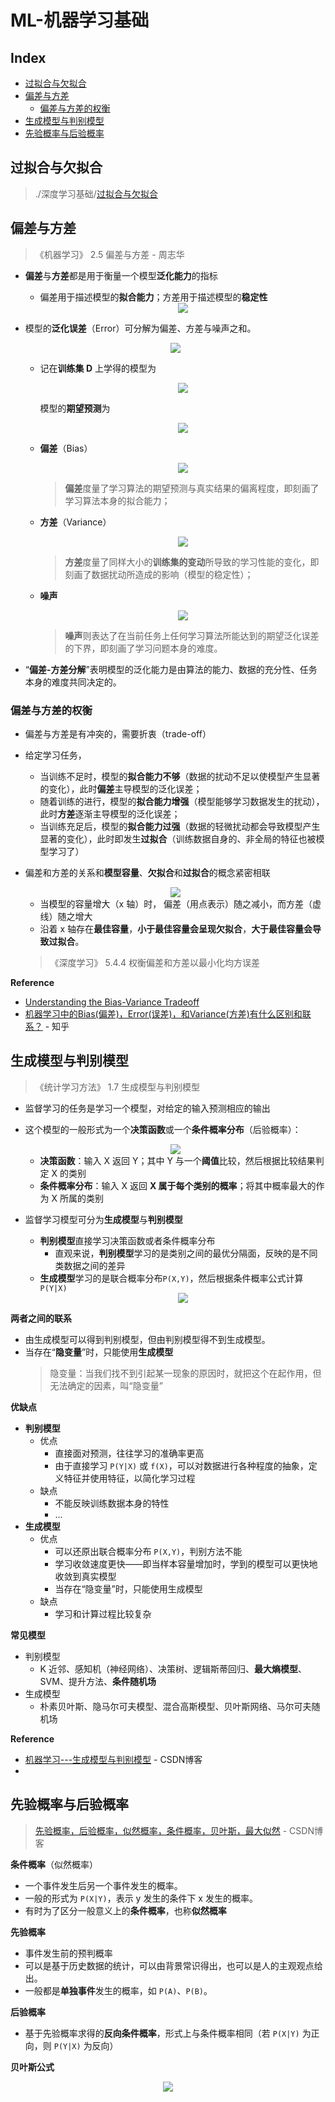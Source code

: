 ML-机器学习基础
===

Index
---
<!-- TOC -->

- [过拟合与欠拟合](#过拟合与欠拟合)
- [偏差与方差](#偏差与方差)
  - [偏差与方差的权衡](#偏差与方差的权衡)
- [生成模型与判别模型](#生成模型与判别模型)
- [先验概率与后验概率](#先验概率与后验概率)

<!-- /TOC -->

## 过拟合与欠拟合
> ./深度学习基础/[过拟合与欠拟合](./DL-A-深度学习基础.md#过拟合与欠拟合)

## 偏差与方差
> 《机器学习》 2.5 偏差与方差 - 周志华
- **偏差**与**方差**都是用于衡量一个模型**泛化能力**的指标
  - 偏差用于描述模型的**拟合能力**；方差用于描述模型的**稳定性**
    <div align="center"><img src="../assets/TIM截图20180817192259.png" height="" /></div>
    
- 模型的**泛化误差**（Error）可分解为偏差、方差与噪声之和。
  <div align="center"><img src="../assets/TIM截图20180817204652.png" height="" /></div>

  - 记在**训练集 D** 上学得的模型为
    <div align="center"><a href="http://www.codecogs.com/eqnedit.php?latex=f(\boldsymbol{x};D)"><img src="../assets/公式_20180817211749.png" height="" /></a></div>

    模型的**期望预测**为
    <div align="center"><a href="http://www.codecogs.com/eqnedit.php?latex=\large&space;\hat{f}(\boldsymbol{x})=\mathbb{E}_D[f(\boldsymbol{x};D)]"><img src="../assets/公式_20180817210758.png" height="" /></a></div>
    
  - **偏差**（Bias）
    <div align="center"><a href="http://www.codecogs.com/eqnedit.php?latex=\large&space;bias^2(\boldsymbol{x})=(\hat{f}(\boldsymbol{x})-y)^2"><img src="../assets/公式_20180817210106.png" height="" /></a></div>

    > **偏差**度量了学习算法的期望预测与真实结果的偏离程度，即刻画了学习算法本身的拟合能力；
  - **方差**（Variance）
    <div align="center"><a href="http://www.codecogs.com/eqnedit.php?latex=\large&space;var(\boldsymbol{x})=\mathbb{E}_D\left&space;[&space;\left&space;(&space;f(\boldsymbol{x};D)-\hat{f}(\boldsymbol{x})&space;\right&space;)^2&space;\right&space;]"><img src="../assets/公式_20180817211903.png" height="" /></a></div>

    > **方差**度量了同样大小的**训练集的变动**所导致的学习性能的变化，即刻画了数据扰动所造成的影响（模型的稳定性）；
  - **噪声**
    <div align="center"><a href="http://www.codecogs.com/eqnedit.php?latex=\large&space;var(\boldsymbol{x})=\mathbb{E}_D\left&space;[&space;\left&space;(&space;f(\boldsymbol{x};D)-\hat{f}(\boldsymbol{x})&space;\right&space;)^2&space;\right&space;]"><img src="../assets/公式_20180817212111.png" height="" /></a></div>

    > **噪声**则表达了在当前任务上任何学习算法所能达到的期望泛化误差的下界，即刻画了学习问题本身的难度。

- “**偏差-方差分解**”表明模型的泛化能力是由算法的能力、数据的充分性、任务本身的难度共同决定的。

### 偏差与方差的权衡
- 偏差与方差是有冲突的，需要折衷（trade-off）
- 给定学习任务，
  - 当训练不足时，模型的**拟合能力不够**（数据的扰动不足以使模型产生显著的变化），此时**偏差**主导模型的泛化误差；
  - 随着训练的进行，模型的**拟合能力增强**（模型能够学习数据发生的扰动），此时**方差**逐渐主导模型的泛化误差；
  - 当训练充足后，模型的**拟合能力过强**（数据的轻微扰动都会导致模型产生显著的变化），此时即发生**过拟合**（训练数据自身的、非全局的特征也被模型学习了）

- 偏差和方差的关系和**模型容量**、**欠拟合**和**过拟合**的概念紧密相联
  <div align="center"><img src="../assets/TIM截图20180817214034.png" height="" /></div>

  - 当模型的容量增大（x 轴）时， 偏差（用点表示）随之减小，而方差（虚线）随之增大
  - 沿着 x 轴存在**最佳容量**，**小于最佳容量会呈现欠拟合**，**大于最佳容量会导致过拟合**。
  > 《深度学习》 5.4.4 权衡偏差和方差以最小化均方误差

**Reference**
- [Understanding the Bias-Variance Tradeoff](http://scott.fortmann-roe.com/docs/BiasVariance.html)
- [机器学习中的Bias(偏差)，Error(误差)，和Variance(方差)有什么区别和联系？](https://www.zhihu.com/question/27068705) - 知乎 


## 生成模型与判别模型
> 《统计学习方法》 1.7 生成模型与判别模型
- 监督学习的任务是学习一个模型，对给定的输入预测相应的输出
- 这个模型的一般形式为一个**决策函数**或一个**条件概率分布**（后验概率）：
  <div align="center"><a href="http://www.codecogs.com/eqnedit.php?latex=\fn_phv&space;\large&space;Y=f(X)\quad&space;\text{or}\quad&space;P(Y|X)"><img src="../assets/公式_20180817220004.png" height="" /></a></div>

  - **决策函数**：输入 X 返回 Y；其中 Y 与一个**阈值**比较，然后根据比较结果判定 X 的类别
  - **条件概率分布**：输入 X 返回 **X 属于每个类别的概率**；将其中概率最大的作为 X 所属的类别
- 监督学习模型可分为**生成模型**与**判别模型**
  - **判别模型**直接学习决策函数或者条件概率分布
    - 直观来说，**判别模型**学习的是类别之间的最优分隔面，反映的是不同类数据之间的差异
  - **生成模型**学习的是联合概率分布`P(X,Y)`，然后根据条件概率公式计算 `P(Y|X)`
    <div align="center"><a href="http://www.codecogs.com/eqnedit.php?latex=\fn_phv&space;\large&space;P(Y|X)=\frac{P(X,Y)}{P(X)}"><img src="../assets/公式_20180817223923.png" height="" /></a></div>

**两者之间的联系**
- 由生成模型可以得到判别模型，但由判别模型得不到生成模型。
- 当存在“**隐变量**”时，只能使用**生成模型**
  > 隐变量：当我们找不到引起某一现象的原因时，就把这个在起作用，但无法确定的因素，叫“隐变量”

**优缺点**
- **判别模型**
  - 优点
    - 直接面对预测，往往学习的准确率更高
    - 由于直接学习 `P(Y|X)` 或 `f(X)`，可以对数据进行各种程度的抽象，定义特征并使用特征，以简化学习过程
  - 缺点
    - 不能反映训练数据本身的特性
    - ...
- **生成模型**
  - 优点
    - 可以还原出联合概率分布 `P(X,Y)`，判别方法不能
    - 学习收敛速度更快——即当样本容量增加时，学到的模型可以更快地收敛到真实模型
    - 当存在“隐变量”时，只能使用生成模型
  - 缺点
    - 学习和计算过程比较复杂

**常见模型**
- 判别模型
  - K 近邻、感知机（神经网络）、决策树、逻辑斯蒂回归、**最大熵模型**、SVM、提升方法、**条件随机场**
- 生成模型
  - 朴素贝叶斯、隐马尔可夫模型、混合高斯模型、贝叶斯网络、马尔可夫随机场

**Reference**
- [机器学习---生成模型与判别模型](https://blog.csdn.net/u012101561/article/details/52814571) - CSDN博客 
- 

## 先验概率与后验概率
> [先验概率，后验概率，似然概率，条件概率，贝叶斯，最大似然](https://blog.csdn.net/suranxu007/article/details/50326873) - CSDN博客 

**条件概率**（似然概率）
- 一个事件发生后另一个事件发生的概率。
- 一般的形式为 `P(X|Y)`，表示 y 发生的条件下 x 发生的概率。
- 有时为了区分一般意义上的**条件概率**，也称**似然概率**

**先验概率**
- 事件发生前的预判概率
- 可以是基于历史数据的统计，可以由背景常识得出，也可以是人的主观观点给出。
- 一般都是**单独事件**发生的概率，如 `P(A)`、`P(B)`。

**后验概率**
- 基于先验概率求得的**反向条件概率**，形式上与条件概率相同（若 `P(X|Y)` 为正向，则 `P(Y|X)` 为反向）

**贝叶斯公式**
  <div align="center"><a href="http://www.codecogs.com/eqnedit.php?latex=\fn_phv&space;\large&space;P(Y|X)=\frac{P(X|Y)*P(Y)}{P(X)}"><img src="../assets/公式_20180817230314.png" height="" /></a></div>
